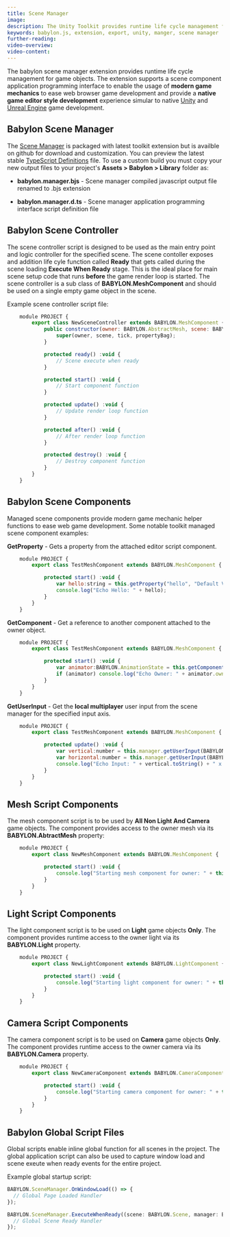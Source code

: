 ```yaml
---
title: Scene Manager
image:
description: The Unity Toolkit provides runtime life cycle management for game objects.
keywords: babylon.js, extension, export, unity, manger, scene manager
further-reading:
video-overview:
video-content:
---
```


The babylon scene manager extension provides runtime life cycle management for game objects. The extension supports a scene component application programming interface to enable the usage of **modern game mechanics** to ease web browser game development and provide a **native game editor style development** experience simular to native [Unity](https://www.unity3d.com/) and [Unreal Engine](https://www.unrealengine.com/) game development.

## Babylon Scene Manager

The [Scene Manager](https://github.com/BabylonJS/toolsAndResources/tree/master/SceneManager) is packaged with latest toolkit extension but is availble on github for download and customization. You can preview the latest stable [TypeScript Definitions](https://github.com/BabylonJS/UnityExporter/blob/master/Manager/babylon.manager.d.ts) file. To use a custom build you must copy your new output files to your project's **Assets > Babylon > Library** folder as:

- **babylon.manager.bjs** - Scene manager compiled javascript output file renamed to .bjs extension

- **babylon.manager.d.ts** - Scene manager application programming interface script definition file

## Babylon Scene Controller

The scene controller script is designed to be used as the main entry point and logic controller for the specified scene. The scene contoller exposes and addition life cyle function called **Ready** that gets called during the scene loading **Execute When Ready** stage. This is the ideal place for main scene setup code that runs **before** the game render loop is started. The scene controller is a sub class of **BABYLON.MeshComponent** and should be used on a single empty game object in the scene.

Example scene controller script file:

```javascript
    module PROJECT {
        export class NewSceneController extends BABYLON.MeshComponent {
            public constructor(owner: BABYLON.AbstractMesh, scene: BABYLON.Scene, tick: boolean = true, propertyBag: any = {}) {
                super(owner, scene, tick, propertyBag);
            }

            protected ready() :void {
                // Scene execute when ready
            }

            protected start() :void {
                // Start component function
            }

            protected update() :void {
                // Update render loop function
            }

            protected after() :void {
                // After render loop function
            }

            protected destroy() :void {
                // Destroy component function
            }
        }
    }
```

## Babylon Scene Components

Managed scene components provide modern game mechanic helper functions to ease web game development. Some notable toolkit managed scene component examples:

**GetProperty** - Gets a property from the attached editor script component.

```javascript
    module PROJECT {
        export class TestMeshComponent extends BABYLON.MeshComponent {

            protected start() :void {
                var hello:string = this.getProperty("hello", "Default Value");
                console.log("Echo Hello: " + hello);
            }
        }
    }
```

**GetComponent** - Get a reference to another component attached to the owner object.

```javascript
    module PROJECT {
        export class TestMeshComponent extends BABYLON.MeshComponent {

            protected start() :void {
                var animator:BABYLON.AnimationState = this.getComponent("BABYLON.AnimationState");
                if (animator) console.log("Echo Owner: " + animator.owned.name);
            }
        }
    }
```

**GetUserInput** - Get the **local multiplayer** user input from the scene manager for the specified input axis.

```javascript
    module PROJECT {
        export class TestMeshComponent extends BABYLON.MeshComponent {

            protected update() :void {
                var vertical:number = this.manager.getUserInput(BABYLON.UserInputAxis.Vertical, BABYLON.PlayerNumber.One);
                var horizontal:number = this.manager.getUserInput(BABYLON.UserInputAxis.Horizontal, BABYLON.PlayerNumber.One);
                console.log("Echo Input: " + vertical.toString() + " x " + horizontal.toString());
            }
        }
    }
```

## Mesh Script Components

The mesh component script is to be used by **All Non Light And Camera** game objects. The component provides access to the owner mesh via its **BABYLON.AbtractMesh** property:

```javascript
    module PROJECT {
        export class NewMeshComponent extends BABYLON.MeshComponent {

            protected start() :void {
                console.log("Starting mesh component for owner: " + this.mesh.name);
            }
        }
    }
```

## Light Script Components

The light component script is to be used on **Light** game objects **Only**. The component provides runtime access to the owner light via its **BABYLON.Light** property.

```javascript
    module PROJECT {
        export class NewLightComponent extends BABYLON.LightComponent {

            protected start() :void {
                console.log("Starting light component for owner: " + this.light.name);
            }
        }
    }
```

## Camera Script Components

The camera component script is to be used on **Camera** game objects **Only**. The component provides runtime access to the owner camera via its **BABYLON.Camera** property.

```javascript
    module PROJECT {
        export class NewCameraComponent extends BABYLON.CameraComponent {

            protected start() :void {
                console.log("Starting camera component for owner: " + this.camera.name);
            }
        }
    }
```

## Babylon Global Script Files

Global scripts enable inline global function for all scenes in the project. The global application script can also be used to capture window load and scene exeute when ready events for the entire project.

Example global startup script:

```javascript
BABYLON.SceneManager.OnWindowLoad(() => {
  // Global Page Loaded Handler
});

BABYLON.SceneManager.ExecuteWhenReady((scene: BABYLON.Scene, manager: BABYLON.SceneManager) => {
  // Global Scene Ready Handler
});
```
